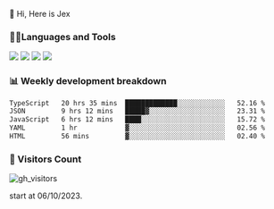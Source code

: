  👋 Hi, Here is Jex

 

### 🧑‍💻Languages and Tools

<code><a href="https://react.dev"><img src="https://api.iconify.design/logos:react.svg" /></a></code>
<code><a href="https://github.com/vuejs/core"><img src="https://api.iconify.design/logos:vue.svg" /></a></code> 
<code><a href="https://github.com/microsoft/TypeScript"><img src="https://api.iconify.design/logos:typescript-icon.svg" /></a></code>
<code><a href="https://threejs.org/"><img src="https://api.iconify.design/logos:threejs.svg" /></a></code>

### 📊 Weekly development breakdown

<!--START_SECTION:waka-->

```txt
TypeScript   20 hrs 35 mins  █████████████░░░░░░░░░░░░   52.16 %
JSON         9 hrs 12 mins   █████▓░░░░░░░░░░░░░░░░░░░   23.31 %
JavaScript   6 hrs 12 mins   ████░░░░░░░░░░░░░░░░░░░░░   15.72 %
YAML         1 hr            ▓░░░░░░░░░░░░░░░░░░░░░░░░   02.56 %
HTML         56 mins         ▓░░░░░░░░░░░░░░░░░░░░░░░░   02.40 %
```

<!--END_SECTION:waka-->


### 👀 Visitors Count

![gh_visitors](https://profile-counter.glitch.me/jexlau/count.svg)

start at 06/10/2023.

